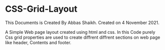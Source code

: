 # CSS-Grid-Layout
This Documents is Created By Abbas Shaikh. Created on 4 November 2021.

A Simple Web page layout created using html and css. In this Code purely Css grid properties are used to create diffrent diffrent sections on web page like header, Contents and footer. 
